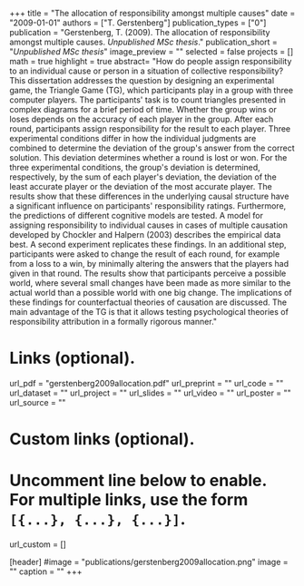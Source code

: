 +++
title = "The allocation of responsibility amongst multiple causes"
date = "2009-01-01"
authors = ["T. Gerstenberg"]
publication_types = ["0"]
publication = "Gerstenberg, T. (2009). The allocation of responsibility amongst multiple causes. _Unpublished MSc thesis_."
publication_short = "_Unpublished MSc thesis_"
image_preview = ""
selected = false
projects = []
math = true
highlight = true
abstract= "How do people assign responsibility to an individual cause or person in a situation of collective responsibility? This dissertation addresses the question by designing an experimental game, the Triangle Game (TG), which participants play in a group with three computer players. The participants' task is to count triangles presented in complex diagrams for a brief period of time. Whether the group wins or loses depends on the accuracy of each player in the group. After each round, participants assign responsibility for the result to each player. Three experimental conditions differ in how the individual judgments are combined to determine the deviation of the group's answer from the correct solution. This deviation determines whether a round is lost or won. For the three experimental conditions, the group's deviation is determined, respectively, by the sum of each player's deviation, the deviation of the least accurate player or the deviation of the most accurate player. The results show that these differences in the underlying causal structure have a significant influence on participants' responsibility ratings. Furthermore, the predictions of different cognitive models are tested. A model for assigning responsibility to individual causes in cases of multiple causation developed by Chockler and Halpern (2003) describes the empirical data best. A second experiment replicates these findings. In an additional step, participants were asked to change the result of each round, for example from a loss to a win, by minimally altering the answers that the players had given in that round. The results show that participants perceive a possible world, where several small changes have been made as more similar to the actual world than a possible world with one big change. The implications of these findings for counterfactual theories of causation are discussed. The main advantage of the TG is that it allows testing psychological theories of responsibility attribution in a formally rigorous manner."

# Links (optional).
url_pdf = "gerstenberg2009allocation.pdf"
url_preprint = ""
url_code = ""
url_dataset = ""
url_project = ""
url_slides = ""
url_video = ""
url_poster = ""
url_source = ""

# Custom links (optional).
#   Uncomment line below to enable. For multiple links, use the form `[{...}, {...}, {...}]`.
url_custom = []

[header]
#image = "publications/gerstenberg2009allocation.png"
image = ""
caption = ""
+++


